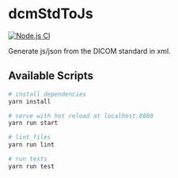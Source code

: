 # dcmStdToJs

[![Node.js CI](https://github.com/ivmartel/dcmStdToJs/actions/workflows/nodejs-ci.yml/badge.svg)](https://github.com/ivmartel/dcmStdToJs/actions/workflows/nodejs-ci.yml)

Generate js/json from the DICOM standard in xml.

## Available Scripts

``` bash
# install dependencies
yarn install

# serve with hot reload at localhost:8080
yarn run start

# lint files
yarn run lint

# run tests
yarn run test
```
